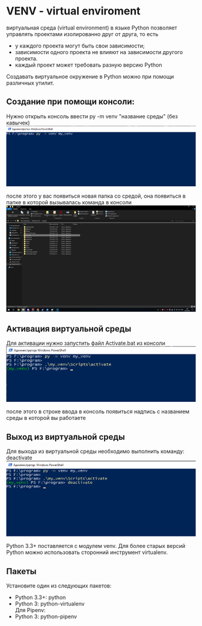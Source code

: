 
# VENV - virtual enviroment

виртуальная среда (virtual environment) в языке Python позволяет управлять проектами изолированно друг от друга, то есть
* у каждого проекта могут быть свои зависимости;
* зависимости одного проекта не влияют на зависимости другого проекта.
* каждый проект может требовать разную версию Python

Создавать виртуальное окружение в Python можно при помощи различных утилит. <br/>

## Создание при помощи консоли:
Нужно открыть консоль ввести py -m venv "название среды" (без кавычек) <br/>
![alt text](./images/VENV1.png)

после этого у вас появиться новая папка со средой, она появиться в папке в которой вызывалась команда в консоли <br/>
![alt text](./images/VENV2.png)

## Активация виртуальной среды
Для активации нужно запустить файл Activate.bat из консоли <br/>
![alt text](./images/VENV3.png)

после этого в строке ввода в консоль появиться надпись с названием среды в которой вы работаете <br/>
## Выход из виртуальной среды

Для выхода из виртуальной среды необходимо выполнить команду: deactivate <br/>
![alt text](./images/VENV4.png)

Python 3.3+ поставляется с модулем venv. Для более старых версий Python можно использовать сторонний инструмент virtualenv.

## Пакеты
Установите один из следующих пакетов:
* Python 3.3+: python <br/>
* Python 3: python-virtualenv <br/>
Для Pipenv:
* Python 3: python-pipenv <br/>
